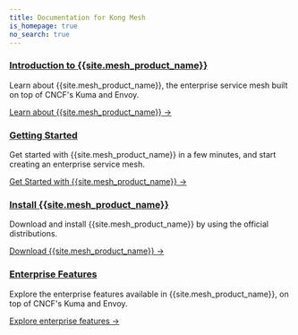 ```yaml
---
title: Documentation for Kong Mesh
is_homepage: true
no_search: true
---
```

<div class="docs-grid">

  <div class="docs-grid-block">
    <h3><a href="/mesh/{{page.kong_version}}/overview">Introduction to {{site.mesh_product_name}}</a></h3>
    <p>Learn about {{site.mesh_product_name}}, the enterprise service mesh built on top of CNCF's Kuma and Envoy.</p>
    <a href="/mesh/{{page.kong_version}}/overview">Learn about {{site.mesh_product_name}} &rarr;</a>
  </div>

  <div class="docs-grid-block">
    <h3><a href="/mesh/{{page.kong_version}}/gettingstarted">Getting Started</a></h3>
    <p>Get started with {{site.mesh_product_name}} in a few minutes, and start creating an enterprise service mesh.</p>
    <a href="/mesh/{{page.kong_version}}/gettingstarted">Get Started with {{site.mesh_product_name}} &rarr;</a>
  </div>

  <div class="docs-grid-block">
    <h3><a href="/mesh/{{page.kong_version}}/install">Install {{site.mesh_product_name}}</a></h3>
    <p>Download and install {{site.mesh_product_name}} by using the official distributions.</p>
    <a href="/mesh/{{page.kong_version}}/install">Download {{site.mesh_product_name}} &rarr;</a>
  </div>

  <div class="docs-grid-block">
    <h3><a href="/mesh/{{page.kong_version}}/features">Enterprise Features</a></h3>
    <p>Explore the enterprise features available in {{site.mesh_product_name}}, on top of CNCF's Kuma and Envoy.</p>
    <a href="/mesh/{{page.kong_version}}/features">Explore enterprise features &rarr;</a>
  </div>

</div>
